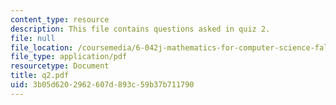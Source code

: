 ```yaml
---
content_type: resource
description: This file contains questions asked in quiz 2.
file: null
file_location: /coursemedia/6-042j-mathematics-for-computer-science-fall-2005/3b05d6202962607d893c59b37b711790_q2.pdf
file_type: application/pdf
resourcetype: Document
title: q2.pdf
uid: 3b05d620-2962-607d-893c-59b37b711790
---
```

